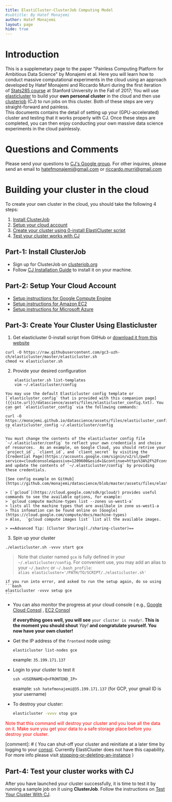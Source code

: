 ```yaml
---
title: ElastiCluster-ClusterJob Computing Model 
#subtitle: By Hatef Monajemi
author: Hatef Monajemi
layout: page
hide: true
---
```



# Introduction
This is a supplemetary page to the paper "Painless Computing Platform for Ambitious Data Science" by Monajemi et al. Here you will learn how to conduct massive computational experiments in the cloud using an approach developed by Hatef Monajemi and Riccardo Murri during the first iteration of [Stats285 course](https://stats285.github.io) at Stanford University in the Fall of 2017; You will use [elasticluster](https://gc3-uzh-ch.github.io/elasticluster/) to build your **own personal cluster** in the cloud 
and then use [clusterjob](http://clusterjob.org) (CJ) to run jobs on this cluster. Both of these steps are very straight-forward and painless.    
    This documents contains the detail of setting up your (GPU-accelerated) cluster and testing that it works properly with CJ. Once these steps are completed, you can then enjoy conducting your own massive data science experiments in the cloud painlessly.


# Questions and Comments 
Please send your questions to [CJ's Google group](https://groups.google.com/forum/#!forum/clusterjob). For other inquires, please send an email to [hatefmonajemi@gmail.com](mailto:hatefmonajemi@gmail.com) or [riccardo.murri@gmail.com](mailto:riccardo.murri@gmail.com)

# Building your cluster in the cloud

To create your own cluster in the cloud, you should take the following 4 steps:

1. [Install ClusterJob](#part-1-install-cj)
1. [Setup your cloud account](#part-2-setup-your-cloud-account)      
1. [Create your cluster using 0-install ElastiCluster script](#part-3-create-your-cluster-using-elasticluster)
1. [Test your cluster works with CJ](#part-4-test-your-cluster-works-with-cj)

## Part-1: Install ClusterJob

- Sign up for ClusterJob on [clusterjob.org](http://clusterjob.org)   
- Follow [CJ Installation Guide](http://clusterjob.org/documentation/book.html#_step_2_installing_cj) to install it on your machine.



## Part-2: Setup Your Cloud Account
- [Setup instructions for Google Compute Engine](./gce-setup-instructions)
- [Setup instructions for Amazon EC2](./aws-setup-instructions)
- [Setup instructions for Microsoft Azure](./azure-setup-instructions)


## Part-3: Create Your Cluster Using Elasticluster

1. Get elasticluster 0-install script from GitHub or [download it from this website](../assets/files/elasticluster.sh)   
```
curl -O https://raw.githubusercontent.com/gc3-uzh-ch/elasticluster/master/elasticluster.sh
chmod +x elasticluster.sh
```
2. Provide your desired configuration
```
    elasticluster.sh list-templates
    vim ~/.elasticluster/config
```    
    You may use the default Elasticluster config template or [`elasticluster_config` that is provided with this companion page]({{site.url}}/datascience/assets/files/elasticluster_config.txt). You can get `elasticluster_config` via the following commands:
    ```
    curl -O  https://monajemi.github.io/datascience/assets/files/elasticluster_config
    cp elasticluster_config ~/.elasticluster/config
    ``` 
    
    You must change the contents of the elasticluster config file `~/.elasticluster/config` to reflect your own credentials and choice of resources.  As an example, on Google Cloud, you should retrive your `project_id`, `client_id`, and `client_secret` by visiting the [Credential Page](https://accounts.google.com/signin/v2/sl/pwd?service=cloudconsole&passive=1209600&osid=1&continue=https%3A%2F%2Fconsole.cloud.google.com%2Fproject%2F_%2Fapiui%2Fcredential&followup=https%3A%2F%2Fconsole.cloud.google.com%2Fproject%2F_%2Fapiui%2Fcredential&flowName=GlifWebSignIn&flowEntry=ServiceLogin) and update the contents of `~/.elasticluster/config` by providing these credentials.

    [See config example on GitHub](https://github.com/monajemi/datascience/blob/master/assets/files/elasticluster_config.txt)

    > [`gcloud`](https://cloud.google.com/sdk/gcloud/) provides useful commands to see the available options, for example:   
    > `gcloud compute machine-types list --zones us-west1-a`    
    > lists all the machine types that are availbale in zone us-west1-a     
    > This infomation can be found online on [Google](https://cloud.google.com/compute/docs/machine-types)   
    > Also,  `gcloud compute images list` list all the available images.
    
    > ==Advanced Tip: [Cluster Sharing](./sharing-cluster)==	 

3. Spin up your cluster 
```
./elasticluster.sh -vvvv start gce
```    
> Note that cluster named `gce` is fully defined in your `~/.elasticluster/config`. For convenient use, you may add an alias 
> to your `~/.bashrc` or `~/.bash_profile`:     
> `alias elasticluster='/PATH/TO/SCRIPT/./elasticluster.sh'`

	if you run into error, and asked to run the setup again, do so using       
    ```bash
    elasticluster -vvvv setup gce
    ```    

* You can also monitor the progress at your cloud console ( e.g., [Google Cloud Consol](https://console.cloud.google.com/) , [EC2 Consol](http://console.aws.amazon. )   
	   
    **if everything goes well, you will see** `your cluster is ready!`. **This is the moment you should shout** *Yay!* **and congratulate yourself. You now have your own cluster!**
	

* Get the IP address of the `frontend` node using:
    ```
    elasticluster list-nodes gce
    ```    
	example: `35.199.171.137`

* Login to your cluster to test it   
    ```
	ssh <USERNAME>@<FRONTEND_IP>
	```    
	example: `ssh hatefmonajemi@35.199.171.137` (for GCP, your gmail ID is your username)
	
* To destroy your cluster:
    ```bash
    elasticluster -vvvv stop gce
    ```
<span style="color:red"> Note that this command will destroy your cluster and you lose all the data on it. Make sure you get your data to a safe storage place before you destroy your cluster. </span>  

[comment]: # ( You can shut-off your cluster and reinitiate at a later time by logging to your [consol](https://console.cloud.google.com/). Currently ElastiCluster does not have this capability. For more info please visit [stopping-or-deleting-an-instance](https://cloud.google.com/compute/docs/instances/stopping-or-deleting-an-instance) )       

## Part-4: Test your cluster works with CJ

After you have launched your cluster successfully, it is time to test it by running a sample job on it
using **ClusterJob**. Follow the instructions on [Test Your Cluster With CJ](./test-cluster-with-cj).


